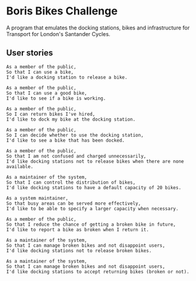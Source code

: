 # Boris Bikes Challenge
A program that emulates the docking stations, bikes and infrastructure for Transport for London's Santander Cycles.

## User stories

```
As a member of the public,
So that I can use a bike,
I'd like a docking station to release a bike.
```
```
As a member of the public,
So that I can use a good bike,
I'd like to see if a bike is working.
```
```
As a member of the public,
So I can return bikes I've hired,
I'd like to dock my bike at the docking station.
```
```
As a member of the public,
So I can decide whether to use the docking station,
I'd like to see a bike that has been docked.
```
```
As a member of the public,
So that I am not confused and charged unnecessarily,
I'd like docking stations not to release bikes when there are none available.
```
```
As a maintainer of the system,
So that I can control the distribution of bikes,
I'd like docking stations to have a default capacity of 20 bikes.
```
```
As a system maintainer,
So that busy areas can be served more effectively,
I'd like to be able to specify a larger capacity when necessary.
```
```
As a member of the public,
So that I reduce the chance of getting a broken bike in future,
I'd like to report a bike as broken when I return it.
```
```
As a maintainer of the system,
So that I can manage broken bikes and not disappoint users,
I'd like docking stations not to release broken bikes.
```
```
As a maintainer of the system,
So that I can manage broken bikes and not disappoint users,
I'd like docking stations to accept returning bikes (broken or not).
```
